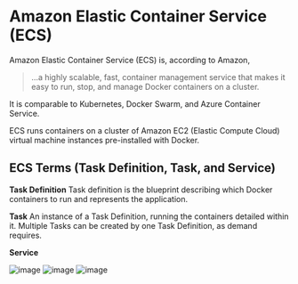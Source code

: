 # Amazon Elastic Container Service (ECS)

Amazon Elastic Container Service (ECS) is, according to Amazon,
> …a highly scalable, fast, container management service that makes it easy to run, stop, and manage Docker containers on a cluster.

It is comparable to Kubernetes, Docker Swarm, and Azure Container Service.

ECS runs containers on a cluster of Amazon EC2 (Elastic Compute Cloud) virtual machine instances pre-installed with Docker.

## ECS Terms (Task Definition, Task, and Service)

**Task Definition**
Task definition is the blueprint describing which Docker containers to run and represents the application.

**Task**
An instance of a Task Definition, running the containers detailed within it. Multiple Tasks can be created by one Task Definition, as demand requires.

**Service**


![image](https://user-images.githubusercontent.com/17462762/185269682-b755d7d4-0e07-4998-b29e-73e9d3e0bed5.png)
![image](https://cdn-media-1.freecodecamp.org/images/eL718lUcFCktxO96DKpdAIu1uBguoNqOKHRF)
![image](https://cdn-media-1.freecodecamp.org/images/Ff1BK5c7YRL7KAv71Hu7ZSwByYpeJPTaolzT)
